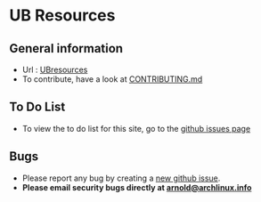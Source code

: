 UB Resources
=========

## General information
*	Url : [UBresources](https://ubresources.com)
*	To contribute, have a look at [CONTRIBUTING.md](https://github.com/najela/ubresources/blob/master/CONTRIBUTING.md)

## To Do List
* To view the to do list for this site, go to the [github issues page](https://github.com/najela/ubresources/issues)

## Bugs
* Please report any bug by creating a [new github issue](https://github.com/najela/ubresources/issues/new).
* **Please email security bugs directly at arnold@archlinux.info**